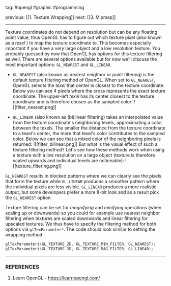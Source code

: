 tag: #opengl #graphic #programming 

previous: [[1. Texture Wrapping]]
next: [[3. Mipmap]]

---
Texture coordinates do not depend on resolution but can be any floating point value, thus OpenGL has to figure out which texture pixel (also known as a *texel* ) to map the texture coordinate to. This becomes especially important if you have a very large object and a low resolution texture. You probably guessed by now that OpenGL has options for this texture filtering as well. There are several options available but for now we'll discuss the most important options: `GL_NEAREST` and `GL_LINEAR`.

- `GL_NEAREST` (also known as nearest neighbor or point filtering) is the default texture filtering method of OpenGL. When set to `GL_NEAREST`, OpenGL selects the *texel* that center is closest to the texture coordinate. Below you can see 4 pixels where the cross represents the exact texture coordinate. The upper-left *texel* has its center closest to the texture coordinate and is therefore chosen as the sampled color: ![[filter_nearest.png]]

- `GL_LINEAR` (also known as (bi)linear filtering) takes an interpolated value from the texture coordinate's neighboring texels, approximating a color between the texels. The smaller the distance from the texture coordinate to a texel's center, the more that texel's color contributes to the sampled color. Below we can see that a mixed color of the neighboring pixels is returned: ![[filter_bilinear.png]]
But what is the visual effect of such a texture filtering method? Let's see how these methods work when using a texture with a low resolution on a large object (texture is therefore scaled upwards and individual texels are noticeable): ![[texture_filtering.png]]

`GL_NEAREST` results in blocked patterns where we can clearly see the pixels that form the texture while `GL_LINEAR` produces a smoother pattern where the individual pixels are less visible. `GL_LINEAR` produces a more realistic output, but some developers prefer a more 8-bit look and as a result pick the `GL_NEAREST` option.

Texture filtering can be set for *magnifying* and *minifying* operations (when scaling up or downwards) so you could for example use nearest neighbor filtering when textures are scaled downwards and linear filtering for upscaled textures. We thus have to specify the filtering method for both options via `glTexParameter*`. The code should look similar to setting the wrapping method:

```cpp
glTexParameteri(GL_TEXTURE_2D, GL_TEXTURE_MIN_FILTER, GL_NEAREST);
glTexParameteri(GL_TEXTURE_2D, GL_TEXTURE_MAG_FILTER, GL_LINEAR);
```

---
### REFERENCES
1. Learn OpenGL - https://learnopengl.com/
